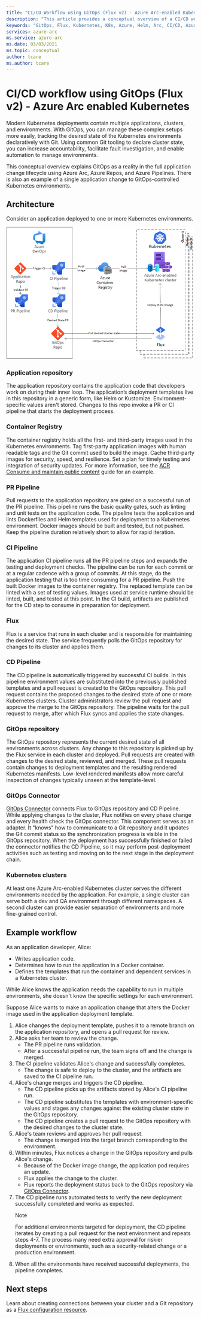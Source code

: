 ```yaml
---
title: "CI/CD Workflow using GitOps (Flux v2) - Azure Arc-enabled Kubernetes"
description: "This article provides a conceptual overview of a CI/CD workflow using GitOps"
keywords: "GitOps, Flux, Kubernetes, K8s, Azure, Helm, Arc, CI/CD, Azure DevOps"
services: azure-arc
ms.service: azure-arc
ms.date: 03/03/2021
ms.topic: conceptual
author: tcare
ms.author: tcare
---
```

# CI/CD workflow using GitOps (Flux v2) - Azure Arc enabled Kubernetes

Modern Kubernetes deployments contain multiple applications, clusters, and environments. With GitOps, you can manage these complex setups more easily, tracking the desired state of the Kubernetes environments declaratively with Git. Using common Git tooling to declare cluster state, you can increase accountability, facilitate fault investigation, and enable automation to manage environments.

This conceptual overview explains GitOps as a reality in the full application change lifecycle using Azure Arc, Azure Repos, and Azure Pipelines. There is also an example of a single application change to GitOps-controlled Kubernetes environments.

## Architecture

Consider an application deployed to one or more Kubernetes environments.

![GitOps CI/CD architecture](./media/gitops/gitops-flux2-ci-cd-arch.png)

### Application repository

The application repository contains the application code that developers work on during their inner loop. The application’s deployment templates live in this repository in a generic form, like Helm or Kustomize. Environment-specific values aren't stored. Changes to this repo invoke a PR or CI pipeline that starts the deployment process.

### Container Registry

The container registry holds all the first- and third-party images used in the Kubernetes environments. Tag first-party application images with human readable tags and the Git commit used to build the image. Cache third-party images for security, speed, and resilience. Set a plan for timely testing and integration of security updates. For more information, see the [ACR Consume and maintain public content](../../container-registry/tasks-consume-public-content.md) guide for an example.

### PR Pipeline

Pull requests to the application repository are gated on a successful run of the PR pipeline. This pipeline runs the basic quality gates, such as linting and unit tests on the application code. The pipeline tests the application and lints Dockerfiles and Helm templates used for deployment to a Kubernetes environment. Docker images should be built and tested, but not pushed. Keep the pipeline duration relatively short to allow for rapid iteration.

### CI Pipeline

The application CI pipeline runs all the PR pipeline steps and expands the testing and deployment checks. The pipeline can be run for each commit or at a regular cadence with a group of commits. At this stage, do the application testing that is too time consuming for a PR pipeline. Push the built Docker images to the container registry. The replaced template can be linted with a set of testing values. Images used at service runtime should be linted, built, and tested at this point. In the CI build, artifacts are published for the CD step to consume in preparation for deployment.

### Flux

Flux is a service that runs in each cluster and is responsible for maintaining the desired state. The service frequently polls the GitOps repository for changes to its cluster and applies them.

### CD Pipeline

The CD pipeline is automatically triggered by successful CI builds. In this pipeline environment values are substituted into the previously published templates and a pull request is created to the GitOps repository. This pull request contains the proposed changes to the desired state of one or more Kubernetes clusters. Cluster administrators review the pull request and approve the merge to the GitOps repository. The pipeline waits for the pull request to merge, after which Flux syncs and applies the state changes.

### GitOps repository

The GitOps repository represents the current desired state of all environments across clusters. Any change to this repository is picked up by the Flux service in each cluster and deployed. Pull requests are created with changes to the desired state, reviewed, and merged. These pull requests contain changes to deployment templates and the resulting rendered Kubernetes manifests. Low-level rendered manifests allow more careful inspection of changes typically unseen at the template-level.

### GitOps Connector

[GitOps Connector](https://github.com/microsoft/gitops-connector) connects Flux to GitOps repository and CD Pipeline. While applying changes to the cluster, Flux notifies on every phase change and every health check the GitOps connector. This component serves as an adapter. It "knows" how to communicate to a Git repository and it updates the Git commit status so the synchronization progress is visible in the GitOps repository. When the deployment has successfully finished or failed the connector notifies the CD Pipeline, so it may perform post-deployment activities such as testing and moving on to the next stage in the deployment chain.

### Kubernetes clusters

At least one Azure Arc-enabled Kubernetes cluster serves the different environments needed by the application. For example, a single cluster can serve both a dev and QA environment through different namespaces. A second cluster can provide easier separation of environments and more fine-grained control.

## Example workflow

As an application developer, Alice:

* Writes application code.
* Determines how to run the application in a Docker container.
* Defines the templates that run the container and dependent services in a Kubernetes cluster.

While Alice knows the application needs the capability to run in multiple environments, she doesn't know the specific settings for each environment.

Suppose Alice wants to make an application change that alters the Docker image used in the application deployment template.

1. Alice changes the deployment template, pushes it to a remote branch on the application repository, and opens a pull request for review.
2. Alice asks her team to review the change.
    * The PR pipeline runs validation.
    * After a successful pipeline run, the team signs off and the change is merged.
3. The CI pipeline validates Alice's change and successfully completes.
    * The change is safe to deploy to the cluster, and the artifacts are saved to the CI pipeline run.
4. Alice's change merges and triggers the CD pipeline.
    * The CD pipeline picks up the artifacts stored by Alice's CI pipeline run.
    * The CD pipeline substitutes the templates with environment-specific values and stages any changes against the existing cluster state in the GitOps repository.
    * The CD pipeline creates a pull request to the GitOps repository with the desired changes to the cluster state.
5. Alice's team reviews and approves her pull request.
    * The change is merged into the target branch corresponding to the environment.
6. Within minutes, Flux notices a change in the GitOps repository and pulls Alice's change.
    * Because of the Docker image change, the application pod requires an update.
    * Flux applies the change to the cluster.
    * Flux reports the deployment status back to the GitOps repository via [GitOps Connector](https://github.com/microsoft/gitops-connector). 
7. The CD pipeline runs automated tests to verify the new deployment successfully completed and works as expected.
   > [!NOTE]
   > For additional environments targeted for deployment, the CD pipeline iterates by creating a pull request for the next environment and repeats steps 4-7. The process many need extra approval for riskier deployments or environments, such as a security-related change or a production environment.
8. When all the environments have received successful deployments, the pipeline completes.

## Next steps

Learn about creating connections between your cluster and a Git repository as a [Flux configuration resource](./conceptual-gitops-flux2.md).
